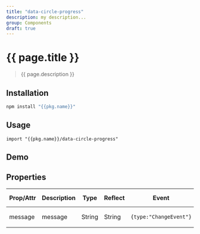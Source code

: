 ```yaml
---
title: "data-circle-progress"
description: my description...
group: Components
draft: true
---
```


# {{ page.title }}

> {{ page.description }}

## Installation

```bash
npm install "{{pkg.name}}"
```

## Usage

```
import "{{pkg.name}}/data-circle-progress"
```

## Demo

<data-circle-progress></data-circle-progress>

## Properties

| Prop/Attr | Description | Type   | Reflect | Event                  | Default Value |
| --------- | ----------- | ------ | ------- | ---------------------- | ------------- |
| message   | message     | String | String  | `{type:"ChangeEvent"}` | `"data-circle-progress"`  |

<script type="module" src="{{'data-circle-progress.tsx'|asset}}"><script>
